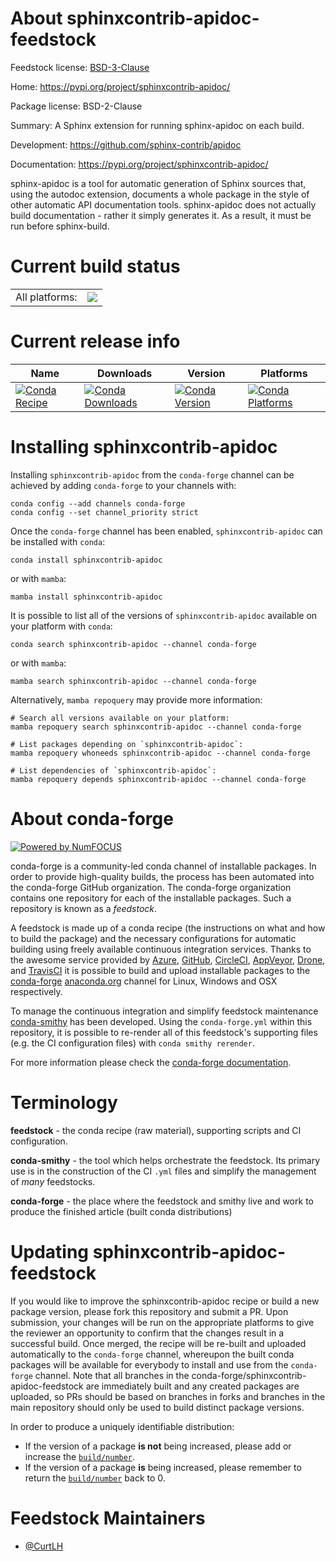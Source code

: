 About sphinxcontrib-apidoc-feedstock
====================================

Feedstock license: [BSD-3-Clause](https://github.com/conda-forge/sphinxcontrib-apidoc-feedstock/blob/main/LICENSE.txt)

Home: https://pypi.org/project/sphinxcontrib-apidoc/

Package license: BSD-2-Clause

Summary: A Sphinx extension for running sphinx-apidoc on each build.

Development: https://github.com/sphinx-contrib/apidoc

Documentation: https://pypi.org/project/sphinxcontrib-apidoc/

sphinx-apidoc is a tool for automatic generation of Sphinx sources that, using the autodoc extension, documents a whole package in the style of other automatic API documentation tools. sphinx-apidoc does not actually build documentation - rather it simply generates it. As a result, it must be run before sphinx-build.

Current build status
====================


<table><tr><td>All platforms:</td>
    <td>
      <a href="https://dev.azure.com/conda-forge/feedstock-builds/_build/latest?definitionId=3564&branchName=main">
        <img src="https://dev.azure.com/conda-forge/feedstock-builds/_apis/build/status/sphinxcontrib-apidoc-feedstock?branchName=main">
      </a>
    </td>
  </tr>
</table>

Current release info
====================

| Name | Downloads | Version | Platforms |
| --- | --- | --- | --- |
| [![Conda Recipe](https://img.shields.io/badge/recipe-sphinxcontrib--apidoc-green.svg)](https://anaconda.org/conda-forge/sphinxcontrib-apidoc) | [![Conda Downloads](https://img.shields.io/conda/dn/conda-forge/sphinxcontrib-apidoc.svg)](https://anaconda.org/conda-forge/sphinxcontrib-apidoc) | [![Conda Version](https://img.shields.io/conda/vn/conda-forge/sphinxcontrib-apidoc.svg)](https://anaconda.org/conda-forge/sphinxcontrib-apidoc) | [![Conda Platforms](https://img.shields.io/conda/pn/conda-forge/sphinxcontrib-apidoc.svg)](https://anaconda.org/conda-forge/sphinxcontrib-apidoc) |

Installing sphinxcontrib-apidoc
===============================

Installing `sphinxcontrib-apidoc` from the `conda-forge` channel can be achieved by adding `conda-forge` to your channels with:

```
conda config --add channels conda-forge
conda config --set channel_priority strict
```

Once the `conda-forge` channel has been enabled, `sphinxcontrib-apidoc` can be installed with `conda`:

```
conda install sphinxcontrib-apidoc
```

or with `mamba`:

```
mamba install sphinxcontrib-apidoc
```

It is possible to list all of the versions of `sphinxcontrib-apidoc` available on your platform with `conda`:

```
conda search sphinxcontrib-apidoc --channel conda-forge
```

or with `mamba`:

```
mamba search sphinxcontrib-apidoc --channel conda-forge
```

Alternatively, `mamba repoquery` may provide more information:

```
# Search all versions available on your platform:
mamba repoquery search sphinxcontrib-apidoc --channel conda-forge

# List packages depending on `sphinxcontrib-apidoc`:
mamba repoquery whoneeds sphinxcontrib-apidoc --channel conda-forge

# List dependencies of `sphinxcontrib-apidoc`:
mamba repoquery depends sphinxcontrib-apidoc --channel conda-forge
```


About conda-forge
=================

[![Powered by
NumFOCUS](https://img.shields.io/badge/powered%20by-NumFOCUS-orange.svg?style=flat&colorA=E1523D&colorB=007D8A)](https://numfocus.org)

conda-forge is a community-led conda channel of installable packages.
In order to provide high-quality builds, the process has been automated into the
conda-forge GitHub organization. The conda-forge organization contains one repository
for each of the installable packages. Such a repository is known as a *feedstock*.

A feedstock is made up of a conda recipe (the instructions on what and how to build
the package) and the necessary configurations for automatic building using freely
available continuous integration services. Thanks to the awesome service provided by
[Azure](https://azure.microsoft.com/en-us/services/devops/), [GitHub](https://github.com/),
[CircleCI](https://circleci.com/), [AppVeyor](https://www.appveyor.com/),
[Drone](https://cloud.drone.io/welcome), and [TravisCI](https://travis-ci.com/)
it is possible to build and upload installable packages to the
[conda-forge](https://anaconda.org/conda-forge) [anaconda.org](https://anaconda.org/)
channel for Linux, Windows and OSX respectively.

To manage the continuous integration and simplify feedstock maintenance
[conda-smithy](https://github.com/conda-forge/conda-smithy) has been developed.
Using the ``conda-forge.yml`` within this repository, it is possible to re-render all of
this feedstock's supporting files (e.g. the CI configuration files) with ``conda smithy rerender``.

For more information please check the [conda-forge documentation](https://conda-forge.org/docs/).

Terminology
===========

**feedstock** - the conda recipe (raw material), supporting scripts and CI configuration.

**conda-smithy** - the tool which helps orchestrate the feedstock.
                   Its primary use is in the construction of the CI ``.yml`` files
                   and simplify the management of *many* feedstocks.

**conda-forge** - the place where the feedstock and smithy live and work to
                  produce the finished article (built conda distributions)


Updating sphinxcontrib-apidoc-feedstock
=======================================

If you would like to improve the sphinxcontrib-apidoc recipe or build a new
package version, please fork this repository and submit a PR. Upon submission,
your changes will be run on the appropriate platforms to give the reviewer an
opportunity to confirm that the changes result in a successful build. Once
merged, the recipe will be re-built and uploaded automatically to the
`conda-forge` channel, whereupon the built conda packages will be available for
everybody to install and use from the `conda-forge` channel.
Note that all branches in the conda-forge/sphinxcontrib-apidoc-feedstock are
immediately built and any created packages are uploaded, so PRs should be based
on branches in forks and branches in the main repository should only be used to
build distinct package versions.

In order to produce a uniquely identifiable distribution:
 * If the version of a package **is not** being increased, please add or increase
   the [``build/number``](https://docs.conda.io/projects/conda-build/en/latest/resources/define-metadata.html#build-number-and-string).
 * If the version of a package **is** being increased, please remember to return
   the [``build/number``](https://docs.conda.io/projects/conda-build/en/latest/resources/define-metadata.html#build-number-and-string)
   back to 0.

Feedstock Maintainers
=====================

* [@CurtLH](https://github.com/CurtLH/)

